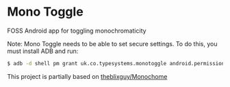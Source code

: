 Mono Toggle
====
FOSS Android app for toggling monochromaticity

Note: Mono Toggle needs to be able to set secure settings. To do this, you must install ADB and run:

```bash
$ adb -d shell pm grant uk.co.typesystems.monotoggle android.permission.WRITE_SECURE_SETTINGS
```

This project is partially based on [theblixguy/Monochome](https://github.com/theblixguy/Monochrome)
